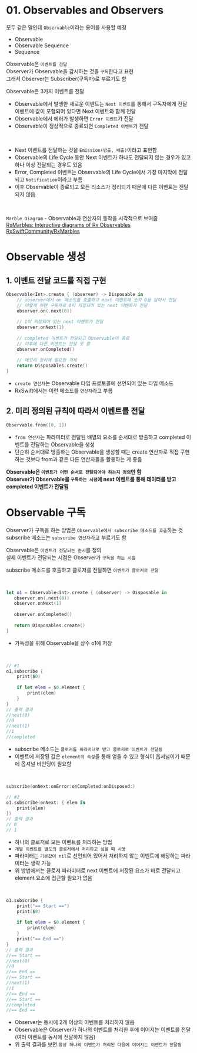 # 01. Observables and Observers

모두 같은 말인데 `Observable`이라는 용어를 사용할 예정

- Observable
- Observable Sequence
- Sequence

Observable은 `이벤트를 전달`  
Observer가 Observable을 감시하는 것을 `구독`한다고 표현  
그래서 Observer는 Subscriber(구독자)로 부르기도 함

Observable은 3가지 이벤트를 전달  
- Observable에서 발생한 새로운 이벤트는 `Next 이벤트`를 통해서 구독자에게 전달  
이벤트에 값이 포함되어 있다면 Next 이벤트와 함께 전달
- Observable에서 에러가 발생하면 `Error 이벤트`가 전달
- Observable이 정상적으로 종료되면 `Completed 이벤트`가 전달

<br/>

- Next 이벤트를 전달하는 것을 `Emission(방출, 배출)`이라고 표현함
- Observable의 Life Cycle 동안 Next 이벤트가 하나도 전달되지 않는 경우가 있고 하나 이상 전달되는 경우도 있음
- Error, Completed 이벤트는 Observable의 Life Cycle에서 가장 마지막에 전달되고 `Notification`이라고 부름
- 이후 Observable이 종료되고 모든 리소스가 정리되기 때문에 다른 이벤트는 전달되지 않음

<br/>

`Marble Diagram` - Observable과 연산자의 동작을 시각적으로 보여줌  
[RxMarbles: Interactive diagrams of Rx Observables](https://rxmarbles.com/)  
[RxSwiftCommunity/RxMarbles](https://github.com/RxSwiftCommunity/RxMarbles)

# Observable 생성

## 1. 이벤트 전달 코드를 직접 구현

```swift
Observable<Int>.create { (observer) -> Disposable in
    // observer에서 on 메소드를 호출하고 next 이벤트에 숫자 0을 담아서 전달
    // 이렇게 하면 구독자로 0이 저장되어 있는 next 이벤트가 전달
    observer.on(.next(0))
    
    // 1이 저장되어 있는 next 이벤트가 전달
    observer.onNext(1)
    
    // completed 이벤트가 전달되고 Observable이 종료
    // 이후에 다른 이벤트는 전달 못 함
    observer.onCompleted()
    
    // 메모리 정리에 필요한 객체
    return Disposables.create()
}
```
- `create 연산자`는 Observable 타입 프로토콜에 선언되어 있는 타입 메소드
- RxSwift에서는 이런 메소드를 `연산자`라고 부름

## 2. 미리 정의된 규칙에 따라서 이벤트를 전달

```swift
Observable.from([0, 1])
```
- `from 연산자`는 파라미터로 전달된 배열의 요소를 순서대로 방출하고 completed 이벤트를 전달하는 Observable을 생성  
- 단순히 순서대로 방출하는 Observable을 생성할 때는 create 연산자로 직접 구현하는 것보다 from과 같은 다른 연산자들을 활용하는 게 좋음

**Observable은 `이벤트가 어떤 순서로 전달되어야 하는지 정의`만 함**  
**Observer가 Observable을 `구독하는 시점`에 next 이벤트를 통해 데이터를 받고 completed 이벤트가 전달됨**

# Observable 구독

Observer가 구독을 하는 방법은 `Observable에서 subscribe 메소드를 호출`하는 것  
subscribe 메소드는 `subscribe 연산자`라고 부르기도 함

Observable은 `이벤트가 전달되는 순서`를 정의  
실제 이벤트가 전달되는 시점은 Observer가 `구독을 하는 시점`

subscribe 메소드를 호출하고 클로저를 전달하면 `이벤트가 클로저로 전달`

<br/>

```swift
let o1 = Observable<Int>.create { (observer) -> Disposable in
   observer.on(.next(0))
   observer.onNext(1)
   
   observer.onCompleted()
   
   return Disposables.create()
}
```
- 가독성을 위해 Observable을 상수 o1에 저장

<br/>

```swift
// #1
o1.subscribe {
    print($0)
    
    if let elem = $0.element {
        print(elem)
    }
}
// 출력 결과
//next(0)
//0
//next(1)
//1
//completed
```
- subscribe 메소드는 `클로저를 파라미터로 받고 클로저로 이벤트가 전달됨`
- 이벤트에 저장된 값은 `element의 속성`을 통해 얻을 수 있고 형식이 옵셔널이기 때문에 옵셔널 바인딩이 필요함

<br/>

```swift
subscribe(onNext:onError:onCompleted:onDisposed:)
```
```swift
// #2
o1.subscribe(onNext: { elem in
    print(elem)
})
// 출력 결과
// 0
// 1
```
- 하나의 클로저로 모든 이벤트를 처리하는 방법
- `개별 이벤트를 별도의 클로저에서 처리하고 싶을 때 사용`
- 파라미터는 `기본값이 nil`로 선언되어 있어서 처리하지 않는 이벤트에 해당하는 파라미터는 생략 가능
- 위 방법에서는 클로저 파라미터로 next 이벤트에 저장된 요소가 바로 전달되고 element 요소에 접근할 필요가 없음

<br/>

```swift
o1.subscribe {
    print("== Start ==")
    print($0)
    
    if let elem = $0.element {
        print(elem)
    }
    print("== End ==")
}
// 출력 결과
//== Start ==
//next(0)
//0
//== End ==
//== Start ==
//next(1)
//1
//== End ==
//== Start ==
//completed
//== End ==
```
- Observer는 동시에 2개 이상의 이벤트를 처리하지 않음
- Observable은 Observer가 하나의 이벤트를 처리한 후에 이어지는 이벤트를 전달
(여러 이벤트를 동시에 전달하지 않음)
- 위 출력 결과를 보면 `항상 하나의 이벤트가 처리된 다음에 이어지는 이벤트가 전달됨`
